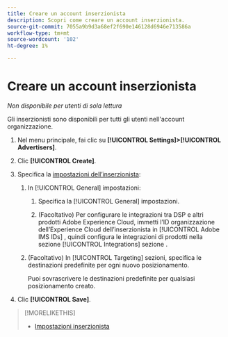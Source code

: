 ```yaml
---
title: Creare un account inserzionista
description: Scopri come creare un account inserzionista.
source-git-commit: 7055a9b9d3a68ef2f690e146128d6946e713586a
workflow-type: tm+mt
source-wordcount: '102'
ht-degree: 1%

---
```


# Creare un account inserzionista

*Non disponibile per utenti di sola lettura*

Gli inserzionisti sono disponibili per tutti gli utenti nell&#39;account organizzazione.

1. Nel menu principale, fai clic su **[!UICONTROL Settings]>[!UICONTROL Advertisers]**.

1. Clic **[!UICONTROL Create]**.

1. Specifica la [impostazioni dell’inserzionista](advertiser-settings.md):

   1. In [!UICONTROL General] impostazioni:

      1. Specifica la [!UICONTROL General] impostazioni.

      1. (Facoltativo) Per configurare le integrazioni tra DSP e altri prodotti Adobe Experience Cloud, immetti l’ID organizzazione dell’Experience Cloud dell’inserzionista in [!UICONTROL Adobe IMS IDs] , quindi configura le integrazioni di prodotti nella sezione [!UICONTROL Integrations] sezione .
   1. (Facoltativo) In [!UICONTROL Targeting] sezioni, specifica le destinazioni predefinite per ogni nuovo posizionamento.

      Puoi sovrascrivere le destinazioni predefinite per qualsiasi posizionamento creato.


1. Clic **[!UICONTROL Save]**.

>[!MORELIKETHIS]
>
>* [Impostazioni inserzionista](/help/dsp/admin/advertiser-settings.md)

